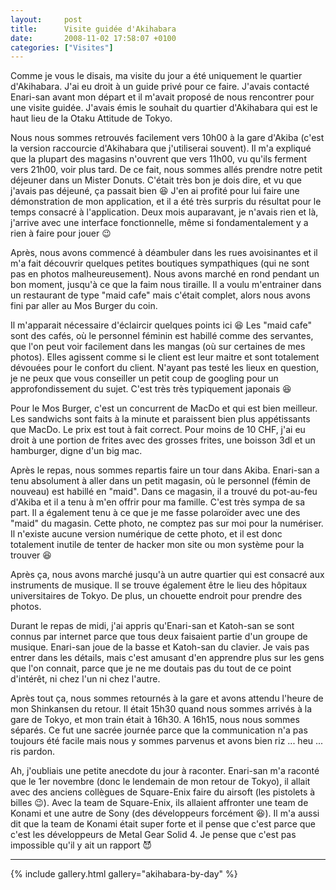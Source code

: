 ```yaml
---
layout:     post
title:      Visite guidée d'Akihabara
date:       2008-11-02 17:58:07 +0100
categories: ["Visites"]
---
```


Comme je vous le disais, ma visite du jour a été uniquement le quartier d'Akihabara. J'ai eu droit à un guide privé
pour ce faire. J'avais contacté Enari-san avant mon départ et il m'avait proposé de nous rencontrer pour une visite
guidée. J'avais émis le souhait du quartier d'Akihabara qui est le haut lieu de la Otaku Attitude de Tokyo.

<!--more-->

Nous nous sommes retrouvés facilement vers 10h00 à la gare d'Akiba (c'est la version raccourcie d'Akihabara que
j'utiliserai souvent). Il m'a expliqué que la plupart des magasins n'ouvrent que vers 11h00, vu qu'ils ferment vers
21h00, voir plus tard. De ce fait, nous sommes allés prendre notre petit déjeuner dans un Mister Donuts. C'était
très bon je dois dire, et vu que j'avais pas déjeuné, ça passait bien :laughing: J'en ai profité pour lui faire une
démonstration de mon application, et il a été très surpris du résultat pour le temps consacré à l'application. Deux
mois auparavant, je n'avais rien et là, j'arrive avec une interface fonctionnelle, même si fondamentalement y a
rien à faire pour jouer :wink:

Après, nous avons commencé à déambuler dans les rues avoisinantes et il m'a fait découvrir quelques petites
boutiques sympathiques (qui ne sont pas en photos malheureusement). Nous avons marché en rond pendant un bon
moment, jusqu'à ce que la faim nous tiraille. Il a voulu m'entrainer dans un restaurant de type "maid cafe" mais
c'était complet, alors nous avons fini par aller au Mos Burger du coin.

Il m'apparait nécessaire d'éclaircir quelques points ici :laughing: Les "maid cafe" sont des cafés, où le personnel
féminin est habillé comme des servantes, que l'on peut voir facilement dans les mangas (où sur certaines de mes
photos). Elles agissent comme si le client est leur maitre et sont totalement dévouées pour le confort du client.
N'ayant pas testé les lieux en question, je ne peux que vous conseiller un petit coup de googling pour un
approfondissement du sujet. C'est très très typiquement japonais :laughing:

Pour le Mos Burger, c'est un concurrent de MacDo et qui est bien meilleur. Les sandwichs sont faits à la minute et
paraissent bien plus appétissants que MacDo. Le prix est tout à fait correct. Pour moins de 10 CHF, j'ai eu droit à
une portion de frites avec des grosses frites, une boisson 3dl et un hamburger, digne d'un big mac.

Après le repas, nous sommes repartis faire un tour dans Akiba. Enari-san a tenu absolument à aller dans un petit
magasin, où le personnel (fémin de nouveau) est habillé en "maid". Dans ce magasin, il a trouvé du pot-au-feu
d'Akiba et il a tenu à m'en offrir pour ma famille. C'est très sympa de sa part. Il a également tenu à ce que je me
fasse polaroïder avec une des "maid" du magasin. Cette photo, ne comptez pas sur moi pour la numériser. Il n'existe
aucune version numérique de cette photo, et il est donc totalement inutile de tenter de hacker mon site ou mon
système pour la trouver :laughing:

Après ça, nous avons marché jusqu'à un autre quartier qui est consacré aux instruments de musique. Il se trouve
également être le lieu des hôpitaux universitaires de Tokyo. De plus, un chouette endroit pour prendre des photos.

Durant le repas de midi, j'ai appris qu'Enari-san et Katoh-san se sont connus par internet parce que tous deux
faisaient partie d'un groupe de musique. Enari-san joue de la basse et Katoh-san du clavier. Je vais pas entrer
dans les détails, mais c'est amusant d'en apprendre plus sur les gens que l'on connait, parce que je ne me doutais
pas du tout de ce point d'intérêt, ni chez l'un ni chez l'autre.

Après tout ça, nous sommes retournés à la gare et avons attendu l'heure de mon Shinkansen du retour. Il était 15h30
quand nous sommes arrivés à la gare de Tokyo, et mon train était à 16h30. A 16h15, nous nous sommes séparés. Ce fut
une sacrée journée parce que la communication n'a pas toujours été facile mais nous y sommes parvenus et avons bien
riz ... heu ... ris pardon.

Ah, j'oubliais une petite anecdote du jour à raconter. Enari-san m'a raconté que le 1er novembre (donc le lendemain
de mon retour de Tokyo), il allait avec des anciens collègues de Square-Enix faire du airsoft (les pistolets à
billes :wink:). Avec la team de Square-Enix, ils allaient affronter une team de Konami et une autre de Sony (des
développeurs forcément :laughing:). Il m'a aussi dit que la team de Konami était super forte et il pense que c'est
parce que c'est les développeurs de Metal Gear Solid 4. Je pense que c'est pas impossible qu'il y ait un rapport
:smiling_imp:

-----

{% include gallery.html gallery="akihabara-by-day" %}


